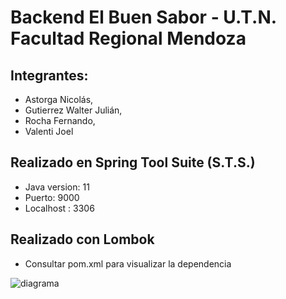# Backend El Buen Sabor - U.T.N. Facultad Regional Mendoza

## Integrantes:
* Astorga Nicolás,
* Gutierrez Walter Julián,
* Rocha Fernando,
* Valenti Joel

## Realizado en Spring Tool Suite (S.T.S.) 
* Java version: 11
* Puerto: 9000
* Localhost : 3306

## Realizado con Lombok
* Consultar pom.xml para visualizar la dependencia

![diagrama](https://i.ibb.co/q9QxCMm/buensabor.png) 
